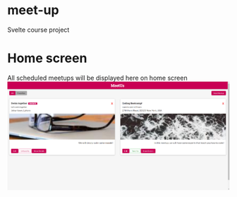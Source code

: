 # meet-up
Svelte course project


# Home screen
All scheduled meetups will be displayed here on home screen
![alt text](https://github.com/yaxirpaxha/meet-up/blob/main/images/home.PNG?raw=true)